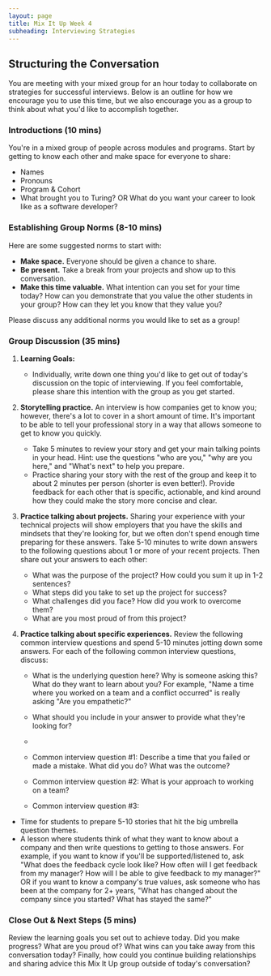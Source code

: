 ```yaml
---
layout: page
title: Mix It Up Week 4
subheading: Interviewing Strategies
---
```


## Structuring the Conversation
You are meeting with your mixed group for an hour today to collaborate on strategies for successful interviews. Below is an outline for how we encourage you to use this time, but we also encourage you as a group to think about what you'd like to accomplish together.

### Introductions (10 mins)
You're in a mixed group of people across modules and programs. Start by getting to know each other and make space for everyone to share:

* Names
* Pronouns
* Program & Cohort
* What brought you to Turing? OR What do you want your career to look like as a software developer?

### Establishing Group Norms (8-10 mins)
Here are some suggested norms to start with:

* **Make space.** Everyone should be given a chance to share.
* **Be present.** Take a break from your projects and show up to this conversation.
* **Make this time valuable.** What intention can you set for your time today? How can you demonstrate that you value the other students in your group? How can they let you know that they value you?

Please discuss any additional norms you would like to set as a group!

### Group Discussion (35 mins)

1. **Learning Goals:**

   * Individually, write down one thing you'd like to get out of today's discussion on the topic of interviewing. If you feel comfortable, please share this intention with the group as you get started. 

2. **Storytelling practice.** An interview is how companies get to know you; however, there's a lot to cover in a short amount of time. It's important to be able to tell your professional story in a way that allows someone to get to know you quickly.  

    * Take 5 minutes to review your story and get your main talking points in your head. Hint: use the questions "who are you," "why are you here," and "What's next" to help you prepare.
    * Practice sharing your story with the rest of the group and keep it to about 2 minutes per person (shorter is even better!). Provide feedback for each other that is specific, actionable, and kind around how they could make the story more concise and clear.

3. **Practice talking about projects.** Sharing your experience with your technical projects will show employers that you have the skills and mindsets that they're looking for, but we often don't spend enough time preparing for these answers. Take 5-10 minutes to write down answers to the following questions about 1 or more of your recent projects. Then share out your answers to each other:

    * What was the purpose of the project? How could you sum it up in 1-2 sentences?
    * What steps did you take to set up the project for success?
    * What challenges did you face? How did you work to overcome them?
    * What are you most proud of from this project? 

4. **Practice talking about specific experiences.** Review the following common interview questions and spend 5-10 minutes jotting down some answers. For each of the following common interview questions, discuss:

    * What is the underlying question here? Why is someone asking this? What do they want to learn about you? For example, "Name a time where you worked on a team and a conflict occurred" is really asking "Are you empathetic?"
    * What should you include in your answer to provide what they're looking for?
    * 

    * Common interview question #1: Describe a time that you failed or made a mistake. What did you do? What was the outcome?
    * Common interview question #2: What is your approach to working on a team?
    * Common interview question #3: 
  
  
* Time for students to prepare 5-10 stories that hit the big umbrella question themes.
* A lesson where students think of what they want to know about a company and then write questions to getting to those answers. For example, if you want to know if you'll be supported/listened to, ask "What does the feedback cycle look like? How often will I get feedback from my manager? How will I be able to give feedback to my manager?" OR if you want to know a company's true values, ask someone who has been at the company for 2+ years, "What has changed about the company since you started? What has stayed the same?"


### Close Out & Next Steps (5 mins)
Review the learning goals you set out to achieve today. Did you make progress? What are you proud of? What wins can you take away from this conversation today? Finally, how could you continue building relationships and sharing advice this Mix It Up group outside of today's conversation? 
